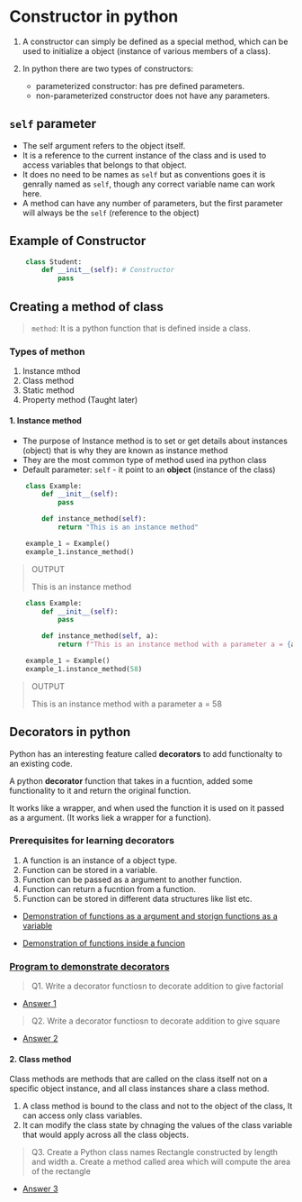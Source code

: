# Constructor in python

1. A constructor can simply be defined as a special method, which can be used to initialize a object (instance of various members of a class).
2. In python there are two types of constructors:

    - parameterized constructor: has pre defined parameters.
    - non-parameterized constructor does not have any parameters.

## `self` parameter

- The self argument refers to the object itself.
- It is a reference to the current instance of the class and is used to access variables that belongs to that object.
- It does no need to be names as `self` but as conventions goes it is genrally named as `self`, though any correct variable name can work here.
- A method can have any number of parameters, but the first parameter will always be the `self` (reference to the object)

## Example of Constructor

```python
    class Student:
        def __init__(self): # Constructor
            pass            
```  

## Creating a method of class

> `method`: It is a python function that is defined inside a class.

### Types of methon

1. Instance mthod
2. Class method
3. Static method
4. Property method (Taught later)

#### 1. Instance method

- The purpose of Instance method is to set or get details about instances (object) that is why they are known as instance method
- They are the most common type of method used ina python class
- Default parameter: `self` - it point to an __object__ (instance of the class)

``` python
    class Example:
        def __init__(self):
            pass

        def instance_method(self):
            return "This is an instance method"

    example_1 = Example()
    example_1.instance_method()
```

> OUTPUT
>
> This is an instance method

``` python
    class Example:
        def __init__(self):
            pass

        def instance_method(self, a):
            return f"This is an instance method with a parameter a = {a}"

    example_1 = Example()
    example_1.instance_method(58)
```

> OUTPUT
>
> This is an instance method with a parameter a = 58

## Decorators in python

Python has an interesting feature called __decorators__ to add functionalty to an existing code.

A python __decorator__ function that takes in a fucntion, added some functionality to it and return the original function.

It works like a wrapper, and when used the function it is used on it passed as a argument. (It works liek a wrapper for a function).

### Prerequisites for learning decorators

1. A function is an instance of a object type.
2. Function can be stored in a variable.
3. Function can be passed as a argument to another function.
4. Function can return a fucntion from a function.
5. Function can be stored in different data structures like list etc.

- [Demonstration of functions as a argument and storign functions as a variable](./decorators/prerequisites/function_as_argument.py)

- [Demonstration of functions inside a funcion](./decorators/prerequisites/function_inside_function.py)

### [Program to demonstrate decorators](./decorators/main.py)

> Q1. Write a decorator functiosn to decorate addition to give factorial

- [Answer 1](./decorators/question_1.py)

> Q2. Write a decorator functiosn to decorate addition to give square

- [Answer 2](./decorators/question_2.py)

#### 2. Class method

Class methods are methods that are called on the class itself not on a specific object instance, and all class instances share a class method.

1. A class method is bound to the class and not to the object of the class, It can access only class variables.
2. It can modify the class state by chnaging the values of the class variable that would apply across all the class objects.

> Q3. Create a Python class names Rectangle constructed by length and width
a. Create a method called area which will compute the area of the rectangle

- [Answer 3](./decorators/question_3.py)